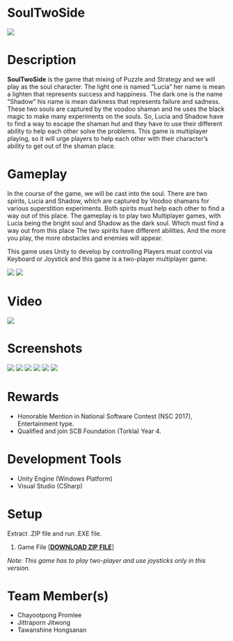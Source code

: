 # SoulTwoSide
![](https://i.imgur.com/4IbsvrJ.jpg)
# Description
**SoulTwoSide** is the game that mixing of Puzzle and Strategy and we will play as the soul character. The light one is named “Lucia” her name is mean a lighten that represents success and happiness. The dark one is the name “Shadow” his name is mean darkness that represents failure and sadness. These two souls are captured by the voodoo shaman and he uses the black magic to make many experiments on the souls. So, Lucia and Shadow have to find a way to escape the shaman hut and they have to use their different ability to help each other solve the problems. This game is multiplayer playing, so it will urge players to help each other with their character’s ability to get out of the shaman place.

# Gameplay
In the course of the game, we will be cast into the soul. There are two spirits, Lucia and Shadow, which are captured by Voodoo shamans for various superstition experiments. Both spirits must help each other to find a way out of this place. The gameplay is to play two Multiplayer games, with Lucia being the bright soul and Shadow as the dark soul. Which must find a way out from this place The two spirits have different abilities. And the more you play, the more obstacles and enemies will appear.

This game uses Unity to develop by controlling Players must control via Keyboard or Joystick and this game is a two-player multiplayer game.

![](https://i.imgur.com/XAIOqhk.png)
![](https://i.imgur.com/gqTQzOL.png)
# Video
[![](https://i.imgur.com/YfJZGdn.jpg)](https://youtu.be/JFTsSYKxpCM)
# Screenshots
![](https://i.imgur.com/rguCeR4.png)
![](https://i.imgur.com/NCSykrO.png)
![](https://i.imgur.com/D4943ch.png)
![](https://i.imgur.com/xt24q8O.png)
![](https://i.imgur.com/DrbpOX0.png)
![](https://i.imgur.com/mdBNfWU.png)
# Rewards
- Honorable Mention in National Software Contest (NSC 2017), Entertainment type.
- Qualified and join SCB Foundation (Torkla) Year 4.
# Development Tools
- Unity Engine (Windows Platform)
- Visual Studio (CSharp)
# Setup
Extract .ZIP file and run .EXE file.

1. Game File <a href="https://1drv.ms/u/s!Ai9z8mPSceQOkQTthHkqIWzQLqIS?e=CgC4m4">[**DOWNLOAD ZIP FILE**]</a>

*Note: This game has to play two-player and use joysticks only in this version.*
# Team Member(s)
- Chayootpong Promlee
- Jittraporn Jitwong
- Tawanshine Hongsanan
